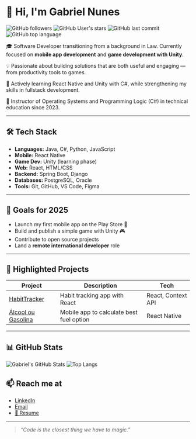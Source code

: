 # 👋 Hi, I'm Gabriel Nunes


![GitHub followers](https://img.shields.io/github/followers/AlmeidaNunesGabriel?label=Followers&style=social)
![GitHub User's stars](https://img.shields.io/github/stars/AlmeidaNunesGabriel?style=social)
![GitHub last commit](https://img.shields.io/github/last-commit/AlmeidaNunesGabriel/habitTracker?label=Last%20update%20HabitTracker)
![GitHub top language](https://img.shields.io/github/languages/top/AlmeidaNunesGabriel/habitTracker?label=Top%20Language%20(HabitTracker))


🎓 Software Developer transitioning from a background in Law. Currently focused on **mobile app development** and **game development with Unity**.

💡 Passionate about building solutions that are both useful and engaging — from productivity tools to games.

🧠 Actively learning React Native and Unity with C#, while strengthening my skills in fullstack development.

💼 Instructor of Operating Systems and Programming Logic (C#) in technical education since 2023.

---

## 🛠️ Tech Stack

- **Languages:** Java, C#, Python, JavaScript  
- **Mobile:** React Native  
- **Game Dev:** Unity (learning phase)  
- **Web:** React, HTML/CSS  
- **Backend:** Spring Boot, Django  
- **Databases:** PostgreSQL, Oracle  
- **Tools:** Git, GitHub, VS Code, Figma  

---

## 🎯 Goals for 2025

- Launch my first mobile app on the Play Store 📱  
- Build and publish a simple game with Unity 🎮  
- Contribute to open source projects  
- Land a **remote international developer** role  

---

## 📂 Highlighted Projects

| Project | Description | Tech |
|--------|-------------|------|
| [HabitTracker](https://github.com/AlmeidaNunesGabriel/habitTracker) | Habit tracking app with React | React, Context API |
| [Álcool ou Gasolina](https://github.com/AlmeidaNunesGabriel/AlcoolGasolina) | Mobile app to calculate best fuel option | React Native |

---

## 📊 GitHub Stats

![Gabriel's GitHub Stats](https://github-readme-stats.vercel.app/api?username=AlmeidaNunesGabriel&show_icons=true&theme=tokyonight)
![Top Langs](https://github-readme-stats.vercel.app/api/top-langs/?username=AlmeidaNunesGabriel&layout=compact&theme=tokyonight)


## 📫 Reach me at

- [LinkedIn](https://linkedin.com/in/gabriel-anunes)  
- [Email](mailto:almeidagabriel.nunes@gmail.com)
- [📄 Resume](https://github.com/AlmeidaNunesGabriel/AlmeidaNunesGabriel/blob/main/Resume-GabrielNunes.pdf)
 

---

> *“Code is the closest thing we have to magic.”*
